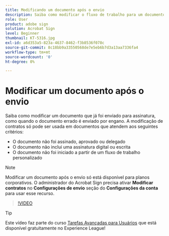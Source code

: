 ```yaml
---
title: Modificando um documento após o envio
description: Saiba como modificar o fluxo de trabalho para um documento que já está em andamento
role: User
product: adobe sign
solution: Acrobat Sign
level: Beginner
thumbnail: KT-5316.jpg
exl-id: a6d353a5-823a-4637-8462-f3b8536f078c
source-git-commit: 8c18bb9a33550568de7e5eb6b7d3a13aa7336fa4
workflow-type: tm+mt
source-wordcount: '0'
ht-degree: 0%

---
```


# Modificar um documento após o envio

Saiba como modificar um documento que já foi enviado para assinatura, como quando o documento errado é enviado por engano. A modificação de contratos só pode ser usada em documentos que atendem aos seguintes critérios:

* O documento não foi assinado, aprovado ou delegado
* O documento não inclui uma assinatura digital ou escrita
* O documento não foi iniciado a partir de um fluxo de trabalho personalizado


>[!NOTE]
>
>Modificar um documento após o envio só está disponível para planos corporativos. O administrador do Acrobat Sign precisa ativar **Modificar contratos** no **Configurações de envio** seção do **Configurações da conta** para usar esse recurso.

>[!VIDEO](https://video.tv.adobe.com/v/342299?hidetitle=true)

>[!TIP]
>
>Este vídeo faz parte do curso [Tarefas Avançadas para Usuários](https://experienceleague.adobe.com/?recommended=Sign-U-1-2020.3) que está disponível gratuitamente no Experience League!
